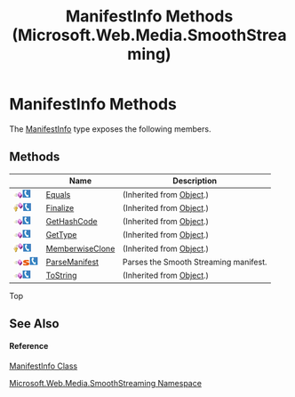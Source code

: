 ﻿---
title: ManifestInfo Methods (Microsoft.Web.Media.SmoothStreaming)
TOCTitle: ManifestInfo Methods
ms:assetid: Methods.T:Microsoft.Web.Media.SmoothStreaming.ManifestInfo
ms:mtpsurl: https://msdn.microsoft.com/en-us/library/microsoft.web.media.smoothstreaming.manifestinfo_methods(v=VS.90)
ms:contentKeyID: 31469173
ms.date: 05/02/2012
mtps_version: v=VS.90
---

# ManifestInfo Methods

The [ManifestInfo](manifestinfo-class-microsoft-web-media-smoothstreaming_1.md) type exposes the following members.

## Methods

<table>
<thead>
<tr class="header">
<th> </th>
<th>Name</th>
<th>Description</th>
</tr>
</thead>
<tbody>
<tr class="odd">
<td><img src="images/Dd565996.pubmethod(en-us,VS.90).gif" title="Public method" alt="Public method" /><img src="images/Ff728271.slMobile(en-us,VS.90).gif" title="Supported by Silverlight for Windows Phone" alt="Supported by Silverlight for Windows Phone" /></td>
<td><a href="https://msdn.microsoft.com/en-us/library/bsc2ak47(v=vs.90)">Equals</a></td>
<td>(Inherited from <a href="https://msdn.microsoft.com/en-us/library/e5kfa45b(v=vs.90)">Object</a>.)</td>
</tr>
<tr class="even">
<td><img src="images/Dd565996.protmethod(en-us,VS.90).gif" title="Protected method" alt="Protected method" /><img src="images/Ff728271.slMobile(en-us,VS.90).gif" title="Supported by Silverlight for Windows Phone" alt="Supported by Silverlight for Windows Phone" /></td>
<td><a href="https://msdn.microsoft.com/en-us/library/4k87zsw7(v=vs.90)">Finalize</a></td>
<td>(Inherited from <a href="https://msdn.microsoft.com/en-us/library/e5kfa45b(v=vs.90)">Object</a>.)</td>
</tr>
<tr class="odd">
<td><img src="images/Dd565996.pubmethod(en-us,VS.90).gif" title="Public method" alt="Public method" /><img src="images/Ff728271.slMobile(en-us,VS.90).gif" title="Supported by Silverlight for Windows Phone" alt="Supported by Silverlight for Windows Phone" /></td>
<td><a href="https://msdn.microsoft.com/en-us/library/zdee4b3y(v=vs.90)">GetHashCode</a></td>
<td>(Inherited from <a href="https://msdn.microsoft.com/en-us/library/e5kfa45b(v=vs.90)">Object</a>.)</td>
</tr>
<tr class="even">
<td><img src="images/Dd565996.pubmethod(en-us,VS.90).gif" title="Public method" alt="Public method" /><img src="images/Ff728271.slMobile(en-us,VS.90).gif" title="Supported by Silverlight for Windows Phone" alt="Supported by Silverlight for Windows Phone" /></td>
<td><a href="https://msdn.microsoft.com/en-us/library/dfwy45w9(v=vs.90)">GetType</a></td>
<td>(Inherited from <a href="https://msdn.microsoft.com/en-us/library/e5kfa45b(v=vs.90)">Object</a>.)</td>
</tr>
<tr class="odd">
<td><img src="images/Dd565996.protmethod(en-us,VS.90).gif" title="Protected method" alt="Protected method" /><img src="images/Ff728271.slMobile(en-us,VS.90).gif" title="Supported by Silverlight for Windows Phone" alt="Supported by Silverlight for Windows Phone" /></td>
<td><a href="https://msdn.microsoft.com/en-us/library/57ctke0a(v=vs.90)">MemberwiseClone</a></td>
<td>(Inherited from <a href="https://msdn.microsoft.com/en-us/library/e5kfa45b(v=vs.90)">Object</a>.)</td>
</tr>
<tr class="even">
<td><img src="images/Dd565996.pubmethod(en-us,VS.90).gif" title="Public method" alt="Public method" /><img src="images/Dd565979.static(en-us,VS.90).gif" title="Static member" alt="Static member" /><img src="images/Ff728271.slMobile(en-us,VS.90).gif" title="Supported by Silverlight for Windows Phone" alt="Supported by Silverlight for Windows Phone" /></td>
<td><a href="manifestinfo-parsemanifest-method-microsoft-web-media-smoothstreaming_1.md">ParseManifest</a></td>
<td>Parses the Smooth Streaming manifest.</td>
</tr>
<tr class="odd">
<td><img src="images/Dd565996.pubmethod(en-us,VS.90).gif" title="Public method" alt="Public method" /><img src="images/Ff728271.slMobile(en-us,VS.90).gif" title="Supported by Silverlight for Windows Phone" alt="Supported by Silverlight for Windows Phone" /></td>
<td><a href="https://msdn.microsoft.com/en-us/library/7bxwbwt2(v=vs.90)">ToString</a></td>
<td>(Inherited from <a href="https://msdn.microsoft.com/en-us/library/e5kfa45b(v=vs.90)">Object</a>.)</td>
</tr>
</tbody>
</table>


Top

## See Also

#### Reference

[ManifestInfo Class](manifestinfo-class-microsoft-web-media-smoothstreaming_1.md)

[Microsoft.Web.Media.SmoothStreaming Namespace](microsoft-web-media-smoothstreaming-namespace_1.md)

